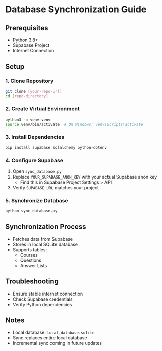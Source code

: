 # Database Synchronization Guide

## Prerequisites
- Python 3.8+
- Supabase Project
- Internet Connection

## Setup

### 1. Clone Repository
```bash
git clone [your-repo-url]
cd [repo-directory]
```

### 2. Create Virtual Environment
```bash
python3 -m venv venv
source venv/bin/activate  # On Windows: venv\Scripts\activate
```

### 3. Install Dependencies
```bash
pip install supabase sqlalchemy python-dotenv
```

### 4. Configure Supabase
1. Open `sync_database.py`
2. Replace `YOUR_SUPABASE_ANON_KEY` with your actual Supabase anon key
   - Find this in Supabase Project Settings > API
3. Verify `SUPABASE_URL` matches your project

### 5. Synchronize Database
```bash
python sync_database.py
```

## Synchronization Process
- Fetches data from Supabase
- Stores in local SQLite database
- Supports tables: 
  - Courses
  - Questions
  - Answer Lists

## Troubleshooting
- Ensure stable internet connection
- Check Supabase credentials
- Verify Python dependencies

## Notes
- Local database: `local_database.sqlite`
- Sync replaces entire local database
- Incremental sync coming in future updates

